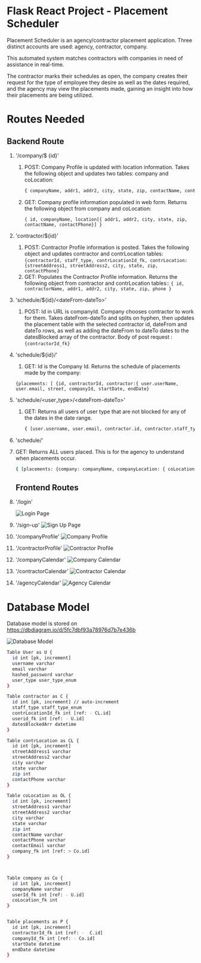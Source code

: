 # Flask React Project - Placement Scheduler

Placement Scheduler is an agency/contractor placement application.  Three distinct accounts are used:  agency, contractor, company.

This automated system matches contractors with companies in need of assistance in real-time.

The contractor marks their schedules as open, the company creates their request for the type of employee they desire as well as the dates required, and the agency may view the placements made, gaining an insight into how their placements are being utilized.

# Routes Needed

## Backend Route

1. '/company/$ {id}'

   1. POST:  Company Profile is updated with location information.
      Takes the following object and updates two tables:  company and coLocation:

      ```bash
      { companyName, addr1, addr2, city, state, zip, contactName, contactPhone }
      ```
   2. GET:  Company profile information populated in web form.
      Returns the following object from company and coLocation:

      ```
      { id, companyName, location[{ addr1, addr2, city, state, zip, contactName, contactPhone}] }
      ```
2. 'contractor/${id}'

   1. POST: Contractor Profile information is posted.
      Takes the following object and updates contractor and contrLocation tables:
      ```{contractorId, staff_type, contrLocationId_fk, contrLocation: {streetAddress1, streetAddress2, city, state, zip, contactPhone}```
   2. GET:  Populates the Contractor Profile information.
      Returns the following object from contractor and contrLocation tables::
      ```{ id, contractorName, addr1, addr2, city, state, zip, phone }```
3. 'schedule/${id}/&lt;dateFrom-dateTo&gt;'

   1. POST:  Id in URL is companyId.  Company chooses contractor to work for them.
      Takes dateFrom-dateTo and splits on hyphen, then updates the placement table with the selected contractor id, dateFrom and dateTo rows, as well as adding the dateFrom to dateTo dates to the datesBlocked array of the contractor.
      Body of post request :
      ```{contractorId_fk}```
4. 'schedule/${id}/'

   1. GET:  Id is the Company Id.  Returns the schedule of placements made by the company:

   ```{placements: [ {id, contractorId, contractor:{ user.userName, user.email, street, companyId, startDate, endDate}
   {placements: [ {id, contractorId, contractor:{ user.userName, user.email, street, companyId, startDate, endDate}
   ```
5. 'schedule/\<user_type\>/\<dateFrom-dateTo\>'

   1. GET:  Returns all users of user type that are not blocked for any of the dates in the date range.
      ```bash
      { [user.username, user.email, contractor.id, contractor.staff_type, contrLocation: { streetAddress1, streetAddress2, city, state, zip, contactPhone }, contractor.datesBlockedArr]
      ```
6. 'schedule/'
7. GET:  Returns ALL users placed. This is for the agency to understand when placements occur.

   ```bash
   { [placements: {company: companyName, companyLocation: { coLocation.streetAddress1, coLocation.streetAddress2, coLocation.city, coLocation.state, coLocation.zip, coLocation.contactName, coLocation.contactEmail, coLocation.contactPhone} contractor: { contractor.id, contractor.staff_type contrLocation: { contrLocation.streetAddress1, contrLocation.streetAddress2, contrLocation.city, contrLocation.state, contrLocation.zip, contrLocation.contactPhone}} ]
   ```

   ## Frontend Routes
8. '/login'

   ![Login Page](./docs/images/Login.png)
9. '/sign-up'
   ![Sign Up Page](./docs/images/SignUp.png)
10. '/companyProfile'
    ![Company Profile](./docs/images/CompanyProfile.png)
11. '/contractorProfile'
    ![Contractor Profile](./docs/images/ContractorProfile.png)
12. '/companyCalendar'
    ![Company Calendar](./docs/images/CompanyCalendar.png)
13. '/contractorCalendar'
    ![Contractor Calendar](./docs/images/ContractorCalendar.png)
14. '/agencyCalendar'
    ![Agency Calendar](./docs/images/AgencyCalendar.png)

# Database Model

Database model is stored on https://dbdiagram.io/d/5fc7dbf93a78976d7b7e436b

![Database Model](./docs/images/DBModel.png)

```bash
Table User as U {
  id int [pk, increment]
  username varchar
  email varchar 
  hashed_password varchar 
  user_type user_type_enum
}

Table contractor as C {
  id int [pk, increment] // auto-increment
  staff_type staff_type_enum
  contrLocationId_fk int [ref: - CL.id]
  userid_fk int [ref: - U.id]
  datesBlockedArr datetime
}

Table contrLocation as CL {
  id int [pk, increment]
  streetAddress1 varchar
  streetAddress2 varchar
  city varchar
  state varchar
  zip int
  contactPhone varchar
}

Table coLocation as OL {
  id int [pk, increment]
  streetAddress1 varchar 
  streetAddress2 varchar 
  city varchar 
  state varchar 
  zip int 
  contactName varchar 
  contactPhone varchar
  contactEmail varchar
  company_fk int [ref: > Co.id]
}



Table company as Co {
  id int [pk, increment]
  companyName varchar
  userId_fk int [ref: - U.id]
  coLocation_fk int
}


Table placements as P {
  id int [pk, increment]
  contractorId_fk int [ref: -  C.id]
  companyId_fk int [ref: - Co.id]
  startDate datetime
  endDate datetime
}
```






```
